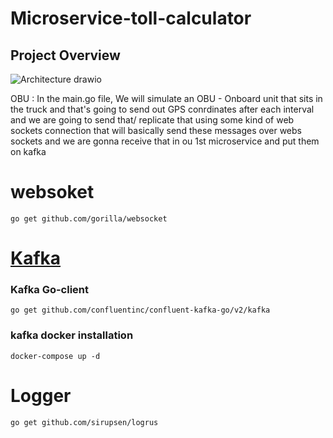 # Microservice-toll-calculator

## Project Overview
![Architecture drawio](https://github.com/Adarsh-jaiss/Microservice-toll-calculator/assets/96974600/18fa76f9-5a29-4b81-a333-5f0c8ee360f7)



OBU :
In the main.go file, We will simulate an
OBU - Onboard unit that sits in the truck and that's going to send out GPS conrdinates after each interval and we are going to send that/ replicate that using some kind of web sockets connection that will basically send these messages over webs sockets and we are gonna receive that in ou 1st microservice and put them on kafka   

# websoket

```
go get github.com/gorilla/websocket
```

# [Kafka](https://github.com/confluentinc/confluent-kafka-go)

### Kafka Go-client
```
go get github.com/confluentinc/confluent-kafka-go/v2/kafka
```

### kafka docker installation
```
docker-compose up -d
```
# Logger

```bash
go get github.com/sirupsen/logrus
